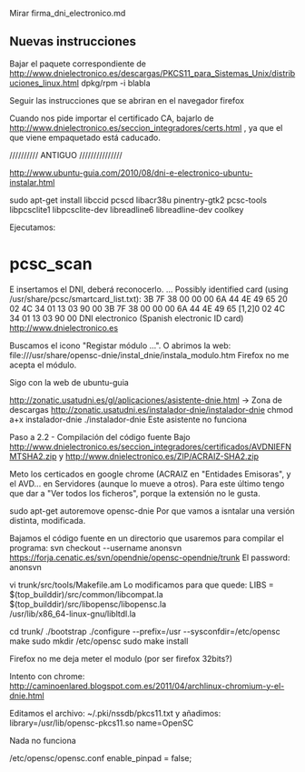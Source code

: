 Mirar firma_dni_electronico.md

## Nuevas instrucciones ##
Bajar el paquete correspondiente de http://www.dnielectronico.es/descargas/PKCS11_para_Sistemas_Unix/distribuciones_linux.html
dpkg/rpm -i blabla

Seguir las instrucciones que se abriran en el navegador firefox

Cuando nos pide importar el certificado CA, bajarlo de http://www.dnielectronico.es/seccion_integradores/certs.html , ya que el que viene empaquetado está caducado.

////////// ANTIGUO ///////////////


http://www.ubuntu-guia.com/2010/08/dni-e-electronico-ubuntu-instalar.html

sudo apt-get install libccid pcscd libacr38u pinentry-gtk2 pcsc-tools libpcsclite1 libpcsclite-dev libreadline6 libreadline-dev coolkey

Ejecutamos:
# pcsc_scan
E insertamos el DNI, deberá reconocerlo.
...
Possibly identified card (using /usr/share/pcsc/smartcard_list.txt):
3B 7F 38 00 00 00 6A 44 4E 49 65 20 02 4C 34 01 13 03 90 00
3B 7F 38 00 00 00 6A 44 4E 49 65 [1,2]0 02 4C 34 01 13 03 90 00
DNI electronico (Spanish electronic ID card)
http://www.dnielectronico.es


Buscamos el icono "Registar módulo ...".
O abrimos la web: file:///usr/share/opensc-dnie/instal_dnie/instala_modulo.htm
Firefox no me acepta el módulo.

Sigo con la web de ubuntu-guia

http://zonatic.usatudni.es/gl/aplicaciones/asistente-dnie.html -> Zona de descargas
http://zonatic.usatudni.es/instalador-dnie/instalador-dnie
chmod a+x instalador-dnie
./instalador-dnie
Este asistente no funciona


Paso a 2.2 - Compilación del código fuente
Bajo http://www.dnielectronico.es/seccion_integradores/certificados/AVDNIEFNMTSHA2.zip
y http://www.dnielectronico.es/ZIP/ACRAIZ-SHA2.zip

Meto los certicados en google chrome (ACRAIZ en "Entidades Emisoras", y el AVD... en Servidores (aunque lo mueve a otros). Para este último tengo que dar a "Ver todos los ficheros", porque la extensión no le gusta.

sudo apt-get autoremove opensc-dnie
Por que vamos a isntalar una versión distinta, modificada.

Bajamos el código fuente en un directorio que usaremos para compilar el programa:
svn checkout --username anonsvn https://forja.cenatic.es/svn/opendnie/opensc-opendnie/trunk
El password: anonsvn

vi trunk/src/tools/Makefile.am
Lo modificamos para que quede:
LIBS = $(top_builddir)/src/common/libcompat.la \
        $(top_builddir)/src/libopensc/libopensc.la \
	/usr/lib/x86_64-linux-gnu/libltdl.la

cd trunk/
./bootstrap
./configure --prefix=/usr --sysconfdir=/etc/opensc
make
sudo mkdir /etc/opensc
sudo make install

Firefox no me deja meter el modulo (por ser firefox 32bits?)

Intento con chrome: http://caminoenlared.blogspot.com.es/2011/04/archlinux-chromium-y-el-dnie.html

Editamos el archivo: ~/.pki/nssdb/pkcs11.txt y añadimos:
library=/usr/lib/opensc-pkcs11.so
name=OpenSC

Nada no funciona

/etc/opensc/opensc.conf
enable_pinpad = false;
